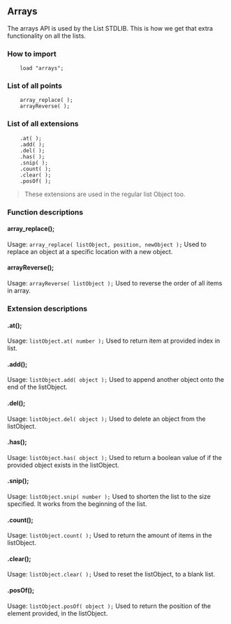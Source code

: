 ## Arrays
The arrays API is used by the List STDLIB. This is how we get that extra functionality on all the lists.

### How to import
~~~ mani
    load "arrays";
~~~

### List of all points
~~~ mani
    array_replace( );
    arrayReverse( );
~~~

### List of all extensions
~~~ mani
    .at( );
    .add( );
    .del( );
    .has( );
    .snip( );
    .count( );
    .clear( );
    .posOf( );
~~~

> These extensions are used in the regular list Object too.

### Function descriptions

#### array_replace();
Usage: `array_replace( listObject, position, newObject );`
Used to replace an object at a specific location with a new object.

#### arrayReverse();
Usage: `arrayReverse( listObject );`
Used to reverse the order of all items in array.

### Extension descriptions

#### .at();
Usage: `listObject.at( number );`
Used to return item at provided index in list.

#### .add();
Usage: `listObject.add( object );`
Used to append another object onto the end of the listObject.

#### .del();
Usage: `listObject.del( object );`
Used to delete an object from the listObject.

#### .has();
Usage: `listObject.has( object );`
Used to return a boolean value of if the provided object exists in the listObject.

#### .snip();
Usage: `listObject.snip( number );`
Used to shorten the list to the size specified. It works from the beginning of the list.

#### .count();
Usage: `listObject.count( );`
Used to return the amount of items in the listObject.

#### .clear();
Usage: `listObject.clear( );`
Used to reset the listObject, to a blank list.

#### .posOf();
Usage: `listObject.posOf( object );`
Used to return the position of the element provided, in the listObject.
